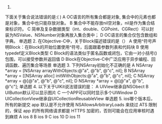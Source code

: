 1.
下面关于集合说法错误的是:( )
A
OC语言的所有集合都是对象, 集合中的元素也都是对象，集合中也只能存放对象。
B
集合中不能存放nil空对象，nil是作为集合结束标识符。
C
简单及复杂数据类型（int、double、CGPoint、CGRect）可以封装为NSValue、NSNumber对象再放入集合类中；
D
OC语言的集合仅包含数组和字典。
单选题
2.
在Objective-C中，关于Block描述错误的是（）
A
使用^符号声明Block：在Block的开始位置使用^符号，后面跟着参数列表和代码块
B
使用typedef定义Block类型
C
Block的语法类似于匿名函数或闭包，它由一对小括号()包围，可以接受参数并返回值
D
Block在Objective-C中广泛应用于异步编程、回调函数、遍历集合等场景
单选题
3.
下列NSArray初始化不正确的是
A
NSArray *array = [NSArray arrayWithObjects:@"a", @"b", @"c", nil];
B
NSArray *array = [[NSArray alloc] initWithObjects:@"a", @"b", @"c", nil];
C
NSArray *array = @[@"a", @"b", @"c", nil];
D
NSArray *array = @[@"a", @"b", @"c"];
单选题
4.
以下关于UIKit说法错误的是：
A
UIView继承自NSObect
B
UIButton默认可以显示图片
C
一个APP可以同时显示多个UIWindow
D
UICollectionView继承自UICollectionReusableView
单选题
5.
ios哪个版本后，所有的新提交 app 默认是不允许使用 NSAllowsArbitraryLoads 来绕过 ATS 限制的，保证 app 的所有网络请求都是 HTTPS 加密的，否则可能会在应用审核时遇到麻烦
A
ios 8
B
ios 9
C
ios 10
D
ios 11
